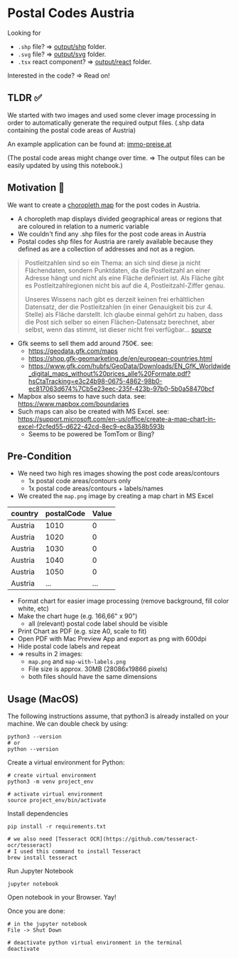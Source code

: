 # Postal Codes Austria

Looking for

- `.shp` file? => [output/shp](output/shp/) folder.
- `.svg` file? => [output/svg](output/svg/) folder.
- `.tsx` react component? => [output/react](output/react/) folder.

Interested in the code? => Read on!

## TLDR ✅

We started with two images and used some clever image processing in order to automatically generate the required output files. (.shp data containing the postal code areas of Austria)

An example application can be found at: [immo-preise.at](https://www.immo-preise.at/)

(The postal code areas might change over time. => The output files can be easily updated by using this notebook.)

## Motivation 🧠

We want to create a [choropleth map](https://www.data-to-viz.com/graph/choropleth.html) for the post codes in Austria.

- A choropleth map displays divided geographical areas or regions that are coloured in relation to a numeric variable
- We couldn't find any .shp files for the post code areas in Austria
- Postal codes shp files for Austria are rarely available because they defined as are a collection of addresses and not as a region.

> Postleitzahlen sind so ein Thema: an sich sind diese ja nicht Flächendaten, sondern Punktdaten, da die Postleitzahl an einer Adresse hängt und nicht als eine Fläche definiert ist. Als Fläche gibt es Postleitzahlregionen nicht bis auf die 4, Postleitzahl-Ziffer genau.
>
> Unseres Wissens nach gibt es derzeit keinen frei erhältlichen Datensatz, der die Postleitzahlen (in einer Genauigkeit bis zur 4. Stelle) als Fläche darstellt. Ich glaube einmal gehört zu haben, dass die Post sich selber so einen Flächen-Datensatz berechnet, aber selbst, wenn das stimmt, ist dieser nicht frei verfügbar... [source](https://www.openstreetmap.at/frage/postleitzahlen-at/answer/1659/)

- Gfk seems to sell them add around 750€. see:
  - https://geodata.gfk.com/maps
  - https://shop.gfk-geomarketing.de/en/european-countries.html
  - https://www.gfk.com/hubfs/GeoData/Downloads/EN_GfK_Worldwide_digital_maps_without%20prices_alle%20Formate.pdf?hsCtaTracking=e3c24b98-0675-4862-98b0-ec817063d674%7Cb5e23eec-235f-423b-97b0-5b0a58470bcf
- Mapbox also seems to have such data. see: https://www.mapbox.com/boundaries
- Such maps can also be created with MS Excel. see: https://support.microsoft.com/en-us/office/create-a-map-chart-in-excel-f2cfed55-d622-42cd-8ec9-ec8a358b593b
  - Seems to be powered be TomTom or Bing?

## Pre-Condition

- We need two high res images showing the post code areas/contours
  - 1x postal code areas/contours only
  - 1x postal code areas/contours + labels/names
- We created the `map.png` image by creating a map chart in MS Excel

| country | postalCode | Value |
| ------- | ---------- | ----- |
| Austria | 1010       | 0     |
| Austria | 1020       | 0     |
| Austria | 1030       | 0     |
| Austria | 1040       | 0     |
| Austria | 1050       | 0     |
| Austria | ...        | ...   |

- Format chart for easier image processing (remove background, fill color white, etc)
- Make the chart huge (e.g. 166,66" x 90")
  - all (relevant) postal code label should be visible
- Print Chart as PDF (e.g. size A0, scale to fit)
- Open PDF with Mac Preview App and export as png with 600dpi
- Hide postal code labels and repeat
- => results in 2 images:
  - `map.png` and `map-with-labels.png`
  - File size is approx. 30MB (28086x19866 pixels)
  - both files should have the same dimensions

## Usage (MacOS)

The following instructions assume, that python3 is already installed on your machine. We can double check by using:

```
python3 --version
# or
python --version
```

Create a virtual environment for Python:

```
# create virtual environment
python3 -m venv project_env

# activate virtual environment
source project_env/bin/activate
```

Install dependencies

```
pip install -r requirements.txt

# we also need [Tesseract OCR](https://github.com/tesseract-ocr/tesseract)
# I used this command to install Tesseract
brew install tesseract
```

Run Jupyter Notebook

```
jupyter notebook
```

Open notebook in your Browser. Yay!

Once you are done:

```
# in the jupyter notebook
File -> Shut Down
```

```
# deactivate python virtual environment in the terminal
deactivate
```

